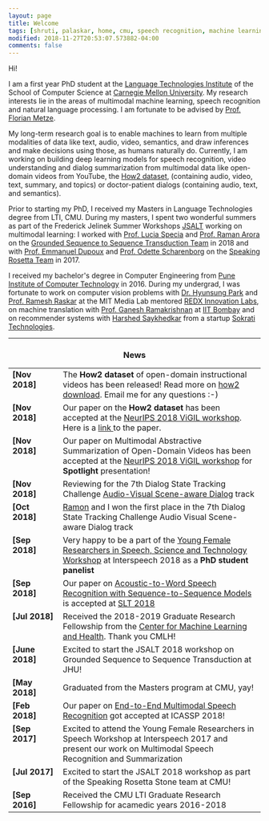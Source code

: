```yaml
---
layout: page
title: Welcome
tags: [shruti, palaskar, home, cmu, speech recognition, machine learning, natural language processing, graduate, carnegie mellon]
modified: 2018-11-27T20:53:07.573882-04:00
comments: false
---
```


Hi!

I am a first year PhD student at the [Language Technologies Institute](http://www.lti.cs.cmu.edu/) of the School of Computer Science at [Carnegie Mellon University](http://www.cmu.edu/). My research interests lie in the areas of multimodal machine learning, speech recognition and natural language processing. I am fortunate to be advised by [Prof. Florian Metze](http://www.cs.cmu.edu/~fmetze/interACT/Home.html).

My long-term research goal is to enable machines to learn from multiple modalities of data like text, audio, video, semantics, and draw inferences and make decisions using those, as humans naturally do.
Currently, I am working on building deep learning models for speech recognition, video understanding and dialog summarization from multimodal data like open-domain videos from YouTube, the [How2 dataset](https://github.com/srvk/how2-dataset), (containing audio, video, text, summary, and topics) or doctor-patient dialogs (containing audio, text, and semantics).

Prior to starting my PhD, I received my Masters in Language Technologies degree from LTI, CMU. During my masters, I spent two wonderful summers as part of the Frederick Jelinek Summer Workshops [JSALT](https://www.clsp.jhu.edu/workshops/18-workshop/) working on multimodal learning: I worked with [Prof. Lucia Specia](https://staffwww.dcs.shef.ac.uk/people/L.Specia/) and [Prof. Raman Arora](http://www.cs.jhu.edu/~raman/Home.html) on the [Grounded Sequence to Sequence Transduction Team](https://www.clsp.jhu.edu/workshops/18-workshop/grounded-sequence-sequence-transduction/) in 2018 and with [Prof. Emmanuel Dupoux](http://www.lscp.net/persons/dupoux/) and [Prof. Odette Scharenborg](https://scholar.google.nl/citations?2user=hyz2eHkAAAAJ&hl=nl) on the [Speaking Rosetta Team](http://129.199.81.135/cmuworkshop/) in 2017.

I received my bachelor's degree in Computer Engineering from [Pune Institute of Computer Technology](www.pict.edu) in 2016. During my undergrad, I was fortunate to work on computer vision problems with [Dr. Hyunsung Park](https://sites.google.com/site/hyunsung/) and [Prof. Ramesh Raskar](http://web.media.mit.edu/~raskar/) at the MIT Media Lab mentored [REDX Innovation
Labs](http://redx.io), on machine translation with [Prof. Ganesh Ramakrishnan](https://www.cse.iitb.ac.in/~ganesh/) at [IIT
Bombay](https://www.cse.iitb.ac.in) and on recommender systems with [Harshed Saykhedkar](https://www.linkedin.com/in/harshadss/?originalSubdomain=in) from a startup [Sokrati Technologies](https://sokrati.com).


----

<h3 align="center">News</h3>
<table class='news-table'>
    <col width="20%">
    <col width="80%">
    <tr>
        <td valign="top"><strong>[Nov 2018]</strong></td>
        <td>The <b>How2 dataset</b> of open-domain instructional videos has been released!
        Read more on <a href="https://github.com/srvk/how2-dataset">how2 download</a>.
        Email me for any questions :-)
        </td>
    </tr>
    <tr>
        <td valign="top"><strong>[Nov 2018]</strong></td>
        <td>Our paper on the <b>How2 dataset</b> has been accepted at the <a href="https://nips2018vigil.github.io">NeurIPS 2018 ViGIL workshop</a>. Here is a <a href="https://arxiv.org/pdf/1811.00347.pdf">link </a>to the paper.</td>
    </tr>
    <tr>
        <td valign="top"><strong>[Nov 2018]</strong></td>
        <td>Our paper on Multimodal Abstractive Summarization of Open-Domain Videos has been accepted at the <a href="https://nips2018vigil.github.io">NeurIPS 2018 ViGIL workshop</a> for <b>Spotlight</b> presentation!</td>
    </tr>
    <tr>
        <td valign="top"><strong>[Nov 2018]</strong></td>
        <td>Reviewing for the 7th Dialog State Tracking Challenge <a href="http://workshop.colips.org/dstc7/tracks.html">Audio-Visual Scene-aware Dialog</a> track</td>
    </tr>
    <tr>
        <td valign="top"><strong>[Oct 2018]</strong></td>
        <td><a href="http://www.cs.cmu.edu/~ramons/">Ramon</a> and I won the first place in the 7th Dialog State Tracking Challenge Audio Visual Scene-aware Dialog track</td>
    </tr>
    <tr>
        <td valign="top"><strong>[Sep 2018]</strong></td>
        <td>Very happy to be a part of the <a href="https://sites.google.com/view/yfrsw2018/home">Young Female Researchers in Speech, Science and Technology Workshop</a> at Interspeech 2018 as a <b>PhD student panelist</b></td>
    </tr>
    <tr>
        <td valign="top"><strong>[Sep 2018]</strong></td>
        <td>Our paper on <a href="https://arxiv.org/abs/1807.09597">Acoustic-to-Word Speech Recognition with Sequence-to-Sequence Models</a> is accepted at <a href="http://www.slt2018.org">SLT 2018</a></td>
    </tr>
    <tr>
        <td valign="top"><strong>[Jul 2018]</strong></td>
        <td>Received the 2018-2019 Graduate Research Fellowship from the <a href="">Center for Machine Learning and Health</a>. Thank you CMLH!</td>
    </tr>
    <tr>
        <td valign="top"><strong>[June 2018]</strong></td>
        <td>Excited to start the JSALT 2018 workshop on Grounded Sequence to Sequence Transduction at JHU!</td>
    </tr>
    <tr>
        <td valign="top"><strong>[May 2018]</strong></td>
        <td>Graduated from the Masters program at CMU, yay!</td>
    </tr>
    <tr>
        <td valign="top"><strong>[Feb 2018]</strong></td>
        <td>Our paper on <a href="https://arxiv.org/abs/1804.09713">End-to-End Multimodal Speech Recognition</a> got accepted at ICASSP 2018!</td>
    </tr>
    <tr>
        <td valign="top"><strong>[Sep 2017]</strong></td>
        <td>Excited to attend the Young Female Researchers in Speech Workshop at Interspeech 2017 and present our work on Multimodal Speech Recognition and Summarization</td>
    </tr>
    <tr>
        <td valign="top"><strong>[Jul 2017]</strong></td>
        <td>Excited to start the JSALT 2018 workshop as part of the Speaking Rosetta Stone team at CMU!</td>
    </tr>
    <tr>
        <td valign="top"><strong>[Sep 2016]</strong></td>
        <td>Received the CMU LTI Graduate Research Fellowship for acamedic years 2016-2018</td>
    </tr>
</table>
